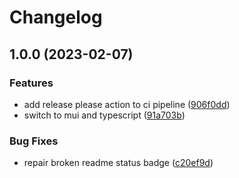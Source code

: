 # Changelog

## 1.0.0 (2023-02-07)


### Features

* add release please action to ci pipeline ([906f0dd](https://github.com/fabianbormann/CoinedaLandingPage/commit/906f0dd88485867527b962ffddf7565cec8af157))
* switch to mui and typescript ([91a703b](https://github.com/fabianbormann/CoinedaLandingPage/commit/91a703b3c98aa79eb45cd5512741ecb494267f43))


### Bug Fixes

* repair broken readme status badge ([c20ef9d](https://github.com/fabianbormann/CoinedaLandingPage/commit/c20ef9d76ce0fae3cc05363c287c209d50cdee47))
